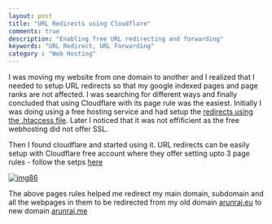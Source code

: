 ```yaml
---
layout: post
title: "URL Redirects using Cloudflare"
comments: true
description: "Enabling free URL redirecting and forwarding"
keywords: "URL Redirect, URL Forwarding"
category : "Web Hosting"
---
```


I was moving my website from one domain to another and I realized that I needed to setup URL redirects so that my google indexed pages and page ranks are not affected.
I was searching for different ways and finally concluded that using Cloudflare with its page rule was the easiest. 
Initially I was doing using a free hosting service and had setup the [redirects using the .htaccess file](https://www.freecodecamp.org/news/how-to-redirect-http-to-https-using-htaccess/).
Later I noticed that it was not effificient as the free webhosting did not offer SSL. 

Then I found cloudflare and started using it.
URL redirects can be easily setup with Cloudflare free account where they offer setting upto 3 page rules - follow the setps [here](https://developers.cloudflare.com/support/page-rules/configuring-url-forwarding-or-redirects-with-page-rules/)

[![img86](https://a6unraj.github.io/assets/images/img117.jpg)](https://a6unraj.github.io/assets/images/img117.jpg)

The above pages rules helped me redirect my main domain, subdomain and all the webpages in them to be redirected from my old domain [arunraj.eu](https://arunraj.eu) to new domain [arunraj.me](https://arunraj.me)
